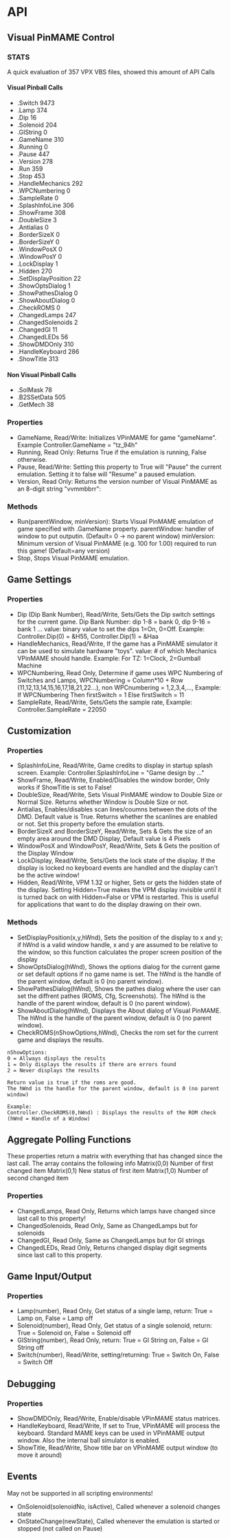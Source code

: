 # API

## Visual PinMAME Control

### STATS

A quick evaluation of 357 VPX VBS files, showed this amount of API Calls

#### Visual Pinball Calls
- .Switch 9473
- .Lamp 374
- .Dip 16
- .Solenoid 204
- .GIString 0
- .GameName 310
- .Running 0
- .Pause 447
- .Version 278
- .Run 359
- .Stop 453
- .HandleMechanics 292
- .WPCNumbering 0
- .SampleRate 0
- .SplashInfoLine 306
- .ShowFrame 308
- .DoubleSize 3
- .Antialias 0
- .BorderSizeX 0
- .BorderSizeY 0
- .WindowPosX 0
- .WindowPosY 0
- .LockDisplay 1
- .Hidden 270
- .SetDisplayPosition 22
- .ShowOptsDialog 1
- .ShowPathesDialog 0
- .ShowAboutDialog 0
- .CheckROMS 0
- .ChangedLamps 247
- .ChangedSolenoids 2
- .ChangedGI 11
- .ChangedLEDs 56
- .ShowDMDOnly 310
- .HandleKeyboard 286
- .ShowTitle 313

#### Non Visual Pinball Calls
- .SolMask 78
- .B2SSetData 505
- .GetMech 38

### Properties

- GameName, Read/Write: Initializes VPinMAME for game "gameName". Example Controller.GameName = "tz_94h"
- Running, Read Only: Returns True if the emulation is running, False otherwise.
- Pause, Read/Write: Setting this property to True will "Pause" the current emulation. Setting it to false will "Resume" a paused emulation.
- Version, Read Only: Returns the version number of Visual PinMAME as an 8-digit string "vvmmbbrr":

### Methods

- Run(parentWindow, minVersion): Starts Visual PinMAME emulation of game specified with .GameName property.
parentWindow: handler of window to put outputin. (Default= 0 -> no parent window)
minVersion: Minimum version of Visual PinMAME (e.g. 100 for 1.00) required to run this game! (Default=any version)
- Stop, Stops Visual PinMAME emulation.

## Game Settings

### Properties

- Dip (Dip Bank Number), Read/Write, Sets/Gets the Dip switch settings for the current game. Dip Bank Number: dip 1-8 = bank 0, dip 9-16 = bank 1 ... value: binary value to set the dips 1=On, 0=Off. Example: Controller.Dip(0) = &H55, Controller.Dip(1) = &Haa
- HandleMechanics, Read/Write, If the game has a PinMAME simulator it can be used to simulate hardware "toys". value: # of which Mechanics VPinMAME should handle. Example: For TZ: 1=Clock, 2=Gumball Machine
- WPCNumbering, Read Only, Determine if game uses WPC Numbering of Switches and Lamps, WPCNumbering = Column*10 + Row (11,12,13,14,15,16,17,18,21,22...), non WPCnumbering = 1,2,3,4,..., Example: If WPCNumbering Then firstSwitch = 1 Else firstSwitch = 11
- SampleRate, Read/Write, Sets/Gets the sample rate, Example: Controller.SampleRate = 22050

## Customization

### Properties

- SplashInfoLine, Read/Write, Game credits to display in startup splash screen. Example: Controller.SplashInfoLine = "Game design by ..."
- ShowFrame, Read/Write, Enabled/Disables the window border, Only works if ShowTitle is set to False!
- DoubleSize, Read/Write, Sets Visual PinMAME window to Double Size or Normal Size. Returns whether Window is Double Size or not.
- Antialias, Enables/disables scan lines/coumns between the dots of the DMD. Default value is True. Returns whether the scanlines are enabled or not. Set this property before the emulation starts.
- BorderSizeX and BorderSizeY, Read/Write, Sets & Gets the size of an empty area around the DMD Display, Default value is 4 Pixels
- WindowPosX and WindowPosY, Read/Write, Sets & Gets the position of the Display Window
- LockDisplay, Read/Write, Sets/Gets the lock state of the display. If the display is locked no keyboard events are handled and the display can't be the active window!
- Hidden, Read/Write, VPM 1.32 or higher, Sets or gets the hidden state of the display. Setting Hidden=True makes the VPM display invisible until it is turned back on with Hidden=False or VPM is restarted. This is useful for applications that want to do the display drawing on their own.

### Methods

- SetDisplayPosition(x,y,hWnd), Sets the position of the display to x and y; if hWnd is a valid window handle, x and y are assumed to be relative to the window, so this function calculates the proper screen position of the display
- ShowOptsDialog(hWnd), Shows the options dialog for the current game or set default options if no game name is set. The hWnd is the handle of the parent window, default is 0 (no parent window).
- ShowPathesDialog(hWnd), Shows the pathes dialog where the user can set the diffrent pathes (ROMS, Cfg, Screenshots). The hWnd is the handle of the parent window, default is 0 (no parent window).
- ShowAboutDialog(hWnd), Displays the About dialog of Visual PinMAME. The hWnd is the handle of the parent window, default is 0 (no parent window).
- CheckROMS(nShowOptions,hWnd), Checks the rom set for the current game and displays the results.
```
nShowOptions:
0 = Allways displays the results
1 = Only displays the results if there are errors found
2 = Never displays the results

Return value is true if the roms are good.
The hWnd is the handle for the parent window, default is 0 (no parent window)

Example:
Controller.CheckROMS(0,hWnd) : Displays the results of the ROM check (hWnd = Handle of a Window)
```

## Aggregate Polling Functions

These properties return a matrix with everything that has changed since the last call.
The array contains the following info
Matrix(0,0) Number of first changed item
Matrix(0,1) New status of first item
Matrix(1,0) Number of second changed item

### Properties

- ChangedLamps, Read Only, Returns which lamps have changed since last call to this property!
- ChangedSolenoids, Read Only, Same as ChangedLamps but for solenoids
- ChangedGI, Read Only, Same as ChangedLamps but for GI strings
- ChangedLEDs, Read Only, Returns changed display digit segments since last call to this property.

## Game Input/Output

### Properties

- Lamp(number), Read Only, Get status of a single lamp, return: True = Lamp on, False = Lamp off
- Solenoid(number), Read Only, Get status of a single solenoid, return: True = Solenoid on, False = Solenoid off
- GIString(number), Read Only, return: True = GI String on, False = GI String off
- Switch(number), Read/Write, setting/returning: True = Switch On, False = Switch Off

## Debugging

### Properties

- ShowDMDOnly, Read/Write, Enable/disable VPinMAME status matrices.
- HandleKeyboard, Read/Write, If set to True, VPinMAME will process the keyboard. Standard MAME keys can be used in VPinMAME output window. Also the internal ball simulator is enabled.
- ShowTitle, Read/Write, Show title bar on VPinMAME output window (to move it around)

## Events

May not be supported in all scripting environments!

- OnSolenoid(solenoidNo, isActive), Called whenever a solenoid changes state
- OnStateChange(newState), Called whenever the emulation is started or stopped (not called on Pause)
